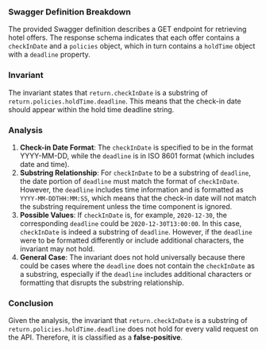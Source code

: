 ### Swagger Definition Breakdown
The provided Swagger definition describes a GET endpoint for retrieving hotel offers. The response schema indicates that each offer contains a `checkInDate` and a `policies` object, which in turn contains a `holdTime` object with a `deadline` property. 

### Invariant
The invariant states that `return.checkInDate` is a substring of `return.policies.holdTime.deadline`. This means that the check-in date should appear within the hold time deadline string. 

### Analysis
1. **Check-in Date Format**: The `checkInDate` is specified to be in the format YYYY-MM-DD, while the `deadline` is in ISO 8601 format (which includes date and time). 
2. **Substring Relationship**: For `checkInDate` to be a substring of `deadline`, the date portion of `deadline` must match the format of `checkInDate`. However, the `deadline` includes time information and is formatted as `YYYY-MM-DDTHH:MM:SS`, which means that the check-in date will not match the substring requirement unless the time component is ignored. 
3. **Possible Values**: If `checkInDate` is, for example, `2020-12-30`, the corresponding `deadline` could be `2020-12-30T13:00:00`. In this case, `checkInDate` is indeed a substring of `deadline`. However, if the `deadline` were to be formatted differently or include additional characters, the invariant may not hold. 
4. **General Case**: The invariant does not hold universally because there could be cases where the `deadline` does not contain the `checkInDate` as a substring, especially if the `deadline` includes additional characters or formatting that disrupts the substring relationship. 

### Conclusion
Given the analysis, the invariant that `return.checkInDate` is a substring of `return.policies.holdTime.deadline` does not hold for every valid request on the API. Therefore, it is classified as a **false-positive**.
